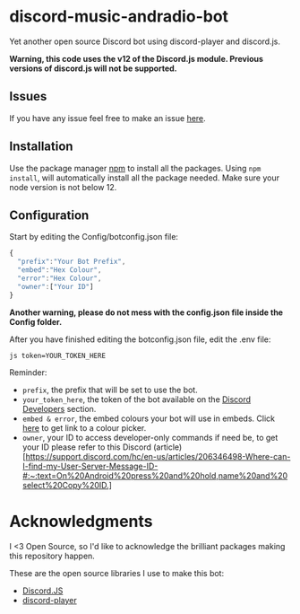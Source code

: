 # discord-music-andradio-bot

Yet another open source Discord bot using discord-player and discord.js.

 **Warning, this code uses the v12 of the Discord.js module. Previous versions of discord.js will not be supported.**
 
 ## Issues
 
 If you have any issue feel free to make an issue [here](https://github.com/OpenSource-It1/discord-radio-bot/issues/new).

## Installation

Use the package manager [npm](https://npmjs.com) to install all the packages. Using `npm install`, will automatically install all the package needed. Make sure your node version is not below 12.

## Configuration

Start by editing the Config/botconfig.json file:

```js
{
  "prefix":"Your Bot Prefix",
  "embed":"Hex Colour",
  "error":"Hex Colour",
  "owner":["Your ID"]
}
```

**Another warning, please do not mess with the config.json file inside the Config folder.**

After you have finished editing the botconfig.json file, edit the .env file:

`js
token=YOUR_TOKEN_HERE`

Reminder:

- `prefix`, the prefix that will be set to use the bot.
- `your_token_here`, the token of the bot available on the [Discord Developers](https://discord.com/developers) section.
- `embed & error`, the embed colours your bot will use in embeds. Click [here](https://encycolorpedia.com/) to get link to a colour picker.
- `owner`, your ID to access developer-only commands if need be, to get your ID please refer to this Discord (article)[https://support.discord.com/hc/en-us/articles/206346498-Where-can-I-find-my-User-Server-Message-ID-#:~:text=On%20Android%20press%20and%20hold,name%20and%20select%20Copy%20ID.]

# Acknowledgments

I <3 Open Source, so I'd like to acknowledge the brilliant packages making this repository happen.

These are the open source libraries I use to make this bot:

- [Discord.JS](https://github.com/discordjs/discord.js)
- [discord-player](https://github.com/Androz2091/discord-player)
